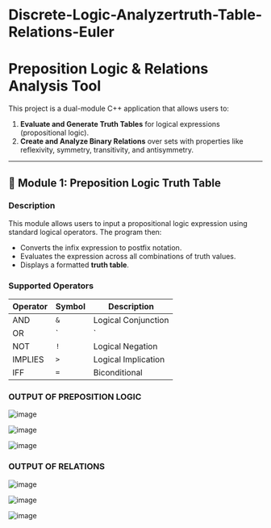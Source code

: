 ﻿# Discrete-Logic-Analyzertruth-Table-Relations-Euler
 # Preposition Logic & Relations Analysis Tool

This project is a dual-module C++ application that allows users to:

1. **Evaluate and Generate Truth Tables** for logical expressions (propositional logic).
2. **Create and Analyze Binary Relations** over sets with properties like reflexivity, symmetry, transitivity, and antisymmetry.

---

## 🧠 Module 1: Preposition Logic Truth Table

### Description

This module allows users to input a propositional logic expression using standard logical operators. The program then:

- Converts the infix expression to postfix notation.
- Evaluates the expression across all combinations of truth values.
- Displays a formatted **truth table**.

### Supported Operators

| Operator | Symbol | Description         |
|----------|--------|---------------------|
| AND      | `&`    | Logical Conjunction |
| OR       | `|`    | Logical Disjunction |
| NOT      | `!`    | Logical Negation    |
| IMPLIES  | `>`    | Logical Implication |
| IFF      | `=`    | Biconditional       |

### OUTPUT OF PREPOSITION LOGIC 
![image](https://github.com/user-attachments/assets/ddc22c4e-c823-4d36-b9bf-3c590025314b)

![image](https://github.com/user-attachments/assets/c409e228-03c3-4dc7-94f3-50f8a9753ffa)

![image](https://github.com/user-attachments/assets/17528d9d-3cd1-488d-abf9-9bb1a2bc5145)

### OUTPUT OF RELATIONS
![image](https://github.com/user-attachments/assets/3ae05a8e-eb17-49fe-9994-c8b58dd9bdb5)

![image](https://github.com/user-attachments/assets/4325528e-3f37-42d7-9004-6ca923856e7d)

![image](https://github.com/user-attachments/assets/4f0fcb17-1ced-4e41-aca5-1d547df5ce5d)







